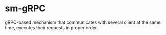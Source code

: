 # sm-gRPC
gRPC-based mechanism that communicates with several client at the same time, executes their requests in proper order.
